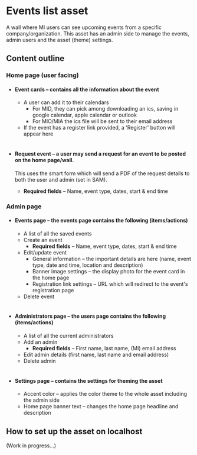 # Events list asset

A wall where MI users can see upcoming events from a specific company/organization. This asset has an admin side to manage the events, admin users and the asset (theme) settings.

## Content outline

### Home page (user facing)

- #### Event cards – contains all the information about the event

  - A user can add it to their calendars
    - For MID, they can pick among downloading an ics, saving in google calendar, apple calendar or outlook
    - For MIO/MIA the ics file will be sent to their email address
  - If the event has a register link provided, a 'Register' button will appear here
    <br><br>

- #### Request event – a user may send a request for an event to be posted on the home page/wall. 
  This uses the smart form which will send a PDF of the request details to both the user and admin (set in SAM).
    - **Required fields** – Name, event type, dates, start & end time

### Admin page

- #### Events page – the events page contains the following (items/actions)

  - A list of all the saved events
  - Create an event
    - **Required fields** – Name, event type, dates, start & end time
  - Edit/update event
    - General information – the important details are here (name, event type, date and time, location and description)
    - Banner image settings – the display photo for the event card in the home page
    - Registration link settings – URL which will redirect to the event's registration page
  - Delete event <br><br>

- #### Administrators page – the users page contains the following (items/actions)

  - A list of all the current administrators
  - Add an admin
    - **Required fields** – First name, last name, (MI) email address
  - Edit admin details (first name, last name and email address)
  - Delete admin <br><br>

- #### Settings page – contains the settings for theming the asset
  - Accent color – applies the color theme to the whole asset including the admin side
  - Home page banner text – changes the home page headline and description


## How to set up the asset on localhost
(Work in progress...)
